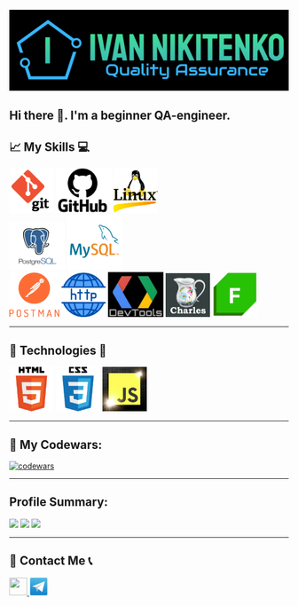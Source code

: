 ![Logo](assets/header-logo.png)

## Hi there 👋. I'm a beginner QA-engineer.

## 📈 My Skills 💻
<img src="./assets/git2-logo.png" width=80> <img src="./assets/GitHub-Logo223.png" width=100>  <img src="./assets/linux-operating-system-3.png" width=80> <br>
<img src="./assets/postgresql-6-logo.png" width=100>  <img src="./assets/mysql5-logo.png" width=100>   <br>
 <img src="./assets/postman1-logo.png" width=90> <img src="./assets/http-20.png" width=80>  <img src="./assets/black-devtools-ready1.jpg" width=100> 
<img src="./assets/CharlesProxy-logo1.png" width=80> <img src="./assets/Fiddler-Everywhere-Icon.png" width=82> <br>

_____

## 🚀 Technologies 📠
<img src="./assets/html5-logo.png" width=80> <img src="./assets/css3-logo-2.png" width=80> <img src="./assets/js-logo1.png" width=80>
_____

## 💎 My Codewars:
[![codewars](https://www.codewars.com/users/Ivan_Nikitenko/badges/large)](https://www.codewars.com/users/Ivan_Nikitenko)
_____

## Profile Summary:
![](https://github-profile-summary-cards.vercel.app/api/cards/profile-details?username=Ivan-Niki&theme=algolia)
![](https://github-profile-summary-cards.vercel.app/api/cards/stats?username=Ivan-Niki&theme=algolia) ![](https://github-profile-summary-cards.vercel.app/api/cards/repos-per-language?username=Ivan-Niki&theme=algolia)
_____


## 💬 Contact Me 📞
<p align="left"> <a href="https://www.linkedin.com/in/ivan-nikitenko-063162230/" target="_blank" rel="noreferrer"> <picture> <source media="(prefers-color-scheme: dark)" srcset="undefined" /> <source media="(prefers-color-scheme: light)" srcset="https://raw.githubusercontent.com/danielcranney/readme-generator/main/public/icons/socials/linkedin.svg" /> <img src="https://raw.githubusercontent.com/danielcranney/readme-generator/main/public/icons/socials/linkedin.svg" width="32" height="32" /> </picture> </a> 
<a href="https://t.me/man_Ivan" target="_blank" rel="noreferrer"> <img src="assets/telegram-logo-5.png" width="34" height="32" /> </picture> </a></p>


<!--
**Ivan-Niki/Ivan-Niki** is a ✨ _special_ ✨ repository because its `README.md` (this file) appears on your GitHub profile.

Here are some ideas to get you started:

- 🔭 I’m currently working on ...
- 🌱 I’m currently learning ...
- 👯 I’m looking to collaborate on ...
- 🤔 I’m looking for help with ...
- 💬 Ask me about ...
- 📫 How to reach me: ...
- 😄 Pronouns: ...
- ⚡ Fun fact: ...
-->
